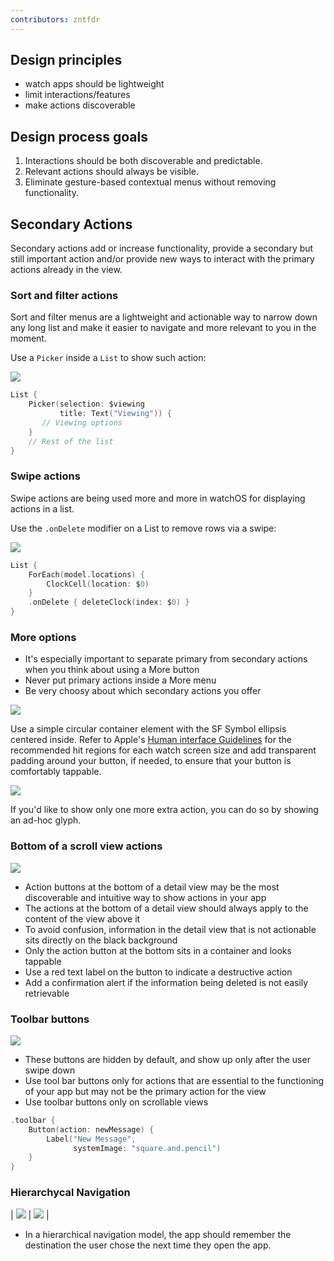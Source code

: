 ```yaml
---
contributors: zntfdr
---
```


## Design principles

- watch apps should be lightweight
- limit interactions/features
- make actions discoverable

## Design process goals

1. Interactions should be both discoverable and predictable.
2. Relevant actions should always be visible. 
3. Eliminate gesture-based contextual menus without removing functionality.

## Secondary Actions

Secondary actions add or increase functionality, provide a secondary but still important action and/or provide new ways to interact with the primary actions already in the view.

### Sort and filter actions

Sort and filter menus are a lightweight and actionable way to narrow down any long list and make it easier to navigate and more relevant to you in the moment.

Use a `Picker` inside a `List` to show such action:

![][sortImage]

```swift
List {
    Picker(selection: $viewing
           title: Text("Viewing")) {
       // Viewing options
    }
    // Rest of the list 
}
```

### Swipe actions

Swipe actions are being used more and more in watchOS for displaying actions in a list.

Use the `.onDelete` modifier on a List to remove rows via a swipe:

![][deleteImage]

```swift
List {
    ForEach(model.locations) {
        ClockCell(location: $0)
    }
    .onDelete { deleteClock(index: $0) }
}
```

### More options

- It's especially important to separate primary from secondary actions when you think about using a More button
- Never put primary actions inside a More menu
- Be very choosy about which secondary actions you offer

![][moreImage]

Use a simple circular container element with the SF Symbol ellipsis centered inside. Refer to Apple's [Human interface Guidelines][watchHIG] for the recommended hit regions for each watch screen size and add transparent padding around your button, if needed, to ensure that your button is comfortably tappable.

![][oneMoreImage]

If you'd like to show only one more extra action, you can do so by showing an ad-hoc glyph.

### Bottom of a scroll view actions

![][bottomButtonImage]

- Action buttons at the bottom of a detail view may be the most discoverable and intuitive way to show actions in your app
- The actions at the bottom of a detail view should always apply to the content of the view above it
- To avoid confusion, information in the detail view that is not actionable sits directly on the black background
- Only the action button at the bottom sits in a container and looks tappable
- Use a red text label on the button to indicate a destructive action
- Add a confirmation alert if the information being deleted is not easily retrievable

### Toolbar buttons

![][toolbarImage]

- These buttons are hidden by default, and show up only after the user swipe down
- Use tool bar buttons only for actions that are essential to the functioning of your app but may not be the primary action for the view
- Use toolbar buttons only on scrollable views

```swift
.toolbar {
    Button(action: newMessage) {
        Label("New Message", 
              systemImage: "square.and.pencil")
    }
}
```

### Hierarchycal Navigation 

| ![][level-0Image] | ![][level-1Image] |

- In a hierarchical navigation model, the app should remember the destination the user chose the next time they open the app.

[sortImage]: ../../../images/notes/wwdc20/10171/sort.png 
[deleteImage]: ../../../images/notes/wwdc20/10171/delete.png 
[moreImage]: ../../../images/notes/wwdc20/10171/more.png
[oneMoreImage]: ../../../images/notes/wwdc20/10171/oneMore.png
[bottomButtonImage]: ../../../images/notes/wwdc20/10171/bottomButton.png 
[toolbarImage]: ../../../images/notes/wwdc20/10171/toolbar.png
[level-0Image]: ../../../images/notes/wwdc20/10171/level-0.png
[level-1Image]: ../../../images/notes/wwdc20/10171/level-1.png

[watchHIG]: https://developer.apple.com/design/human-interface-guidelines/watchos/elements/buttons/